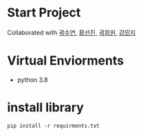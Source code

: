 # Start Project
Collaborated with [곽수연](https://github.com/suyeon-K), [황선진](https://github.com/passiona2z), [곽희원](https://github.com/HeewonKwak), [강민지](https://github.com/100100001001)

# Virtual Enviorments
- python 3.8

# install library
```
pip install -r requirments.txt
```
